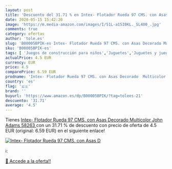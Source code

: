 ```yaml
---
layout: post
title: 'Descuento del 31.71 % en Intex- Flotador Rueda 97 CMS. con Asas D'
date: 2020-05-15 15:42:20
image: 'https://m.media-amazon.com/images/I/51L-a15I0KL._SL400_.jpg'
comments: true
category: ofertas
author: 'tole.es'
slug: 'B00005BPIK-es Intex- Flotador Rueda 97 CMS. con Asas Decorado Multicolor...'
sku: 'B00005BPIK-es'
tags: [ 'Juegos de construcción para niños','Juguetes','Juguetes y juegos','flotador', ]
actualPrice: 4.5 EUR
currency: EUR
price: 4.5
comparePrice: 6.59 EUR
prodname: 'Intex- Flotador Rueda 97 CMS. con Asas Decorado  Multicolor  John Adams 58263 '
country: 'es'
flag: '🇪🇸'
brand: ''
buyurl: 'https://www.amazon.es/dp/B00005BPIK/?tag=tolees-21'
descuento: '31.71'
average: '4.5'
---
```


Tienes [Intex- Flotador Rueda 97 CMS. con Asas Decorado  Multicolor  John Adams 58263 ](https://www.amazon.es/dp/B00005BPIK/?tag=tolees-21) con un 31.71 % de descuento con precio de oferta de 4.5 EUR (original: 6.59 EUR) en el siguiente enlace!

[![Intex- Flotador Rueda 97 CMS. con Asas D](https://m.media-amazon.com/images/I/51L-a15I0KL._SL400_.jpg)](https://www.amazon.es/dp/B00005BPIK/?tag=tolees-21)

ℹ️:


[🛒 Accede a la oferta!!](https://www.amazon.es/dp/B00005BPIK/?tag=tolees-21)
